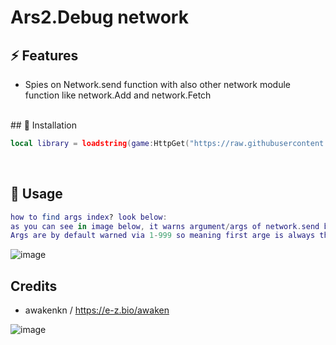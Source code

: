 # Ars2.Debug network

## ⚡ Features

- Spies on Network.send function with also other network module function like network.Add and network.Fetch
<br/>
## 🔌 Installation

```lua
local library = loadstring(game:HttpGet("https://raw.githubusercontent.com/Awakenchan/ARS2-Debug/refs/heads/main/Source"))() 
```
<br/>

## 📜 Usage
```lua
how to find args index? look below:
as you can see in image below, it warns argument/args of network.send but how do we know the index of it?, really simple.
Args are by default warned via 1-999 so meaning first arge is always the first in line for example "Character State Repeort - first arg |  17131191.111 - 2 Arg"
```
![image](https://i.imgur.com/FP2id4v.png)
<br/>

## Credits

- awakenkn / https://e-z.bio/awaken

![image](https://i.imgur.com/T6GNmNz.jpeg)
